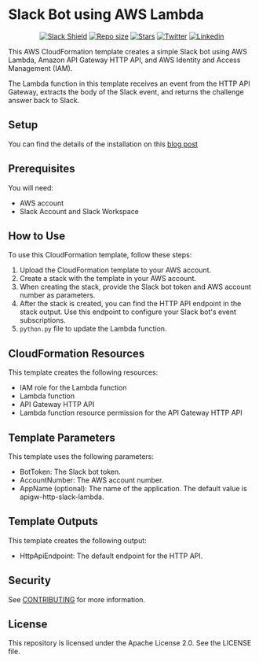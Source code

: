 # Slack Bot using AWS Lambda

<p align="center">
	<a href="https://join.slack.com/t/yrisgroupe/shared_invite/zt-1q51z8dmv-GC0XzUSclzBnUQ0tpKhznw"><img alt="Slack Shield" src="https://img.shields.io/badge/slack-yris-brightgreen.svg?logo=slack"></a>
	<a href="https://github.com/Yris-ops/slack-bot-aws-lambda"><img alt="Repo size" src="https://img.shields.io/github/repo-size/Yris-ops/slack-bot-aws-lambda"></a>
	<a href="https://github.com/Yris-ops/slack-bot-aws-lambda"><img alt="Stars" src="https://img.shields.io/github/stars/Yris-ops/slack-bot-aws-lambda"></a>
	<a href="https://twitter.com/cz_antoine"><img alt="Twitter" src="https://img.shields.io/twitter/follow/cz_antoine?style=social"></a>
	<a href="https://www.linkedin.com/in/antoine-cichowicz-837575b1"><img alt="Linkedin" src="https://img.shields.io/badge/-Antoine-blue?style=flat-square&logo=Linkedin&logoColor=white"></a>
<p>

This AWS CloudFormation template creates a simple Slack bot using AWS Lambda, Amazon API Gateway HTTP API, and AWS Identity and Access Management (IAM).

The Lambda function in this template receives an event from the HTTP API Gateway, extracts the body of the Slack event, and returns the challenge answer back to Slack.

## Setup 

You can find the details of the installation on this [blog post](https://medium.com/@antoinecichowicz/how-to-create-a-slack-bot-using-aws-lambda-in-10-minutes-665a9d6ae58e)

## Prerequisites

You will need:

- AWS account
- Slack Account and Slack Workspace

## How to Use

To use this CloudFormation template, follow these steps:

1. Upload the CloudFormation template to your AWS account.
1. Create a stack with the template in your AWS account.
1. When creating the stack, provide the Slack bot token and AWS account number as parameters.
1. After the stack is created, you can find the HTTP API endpoint in the stack output. Use this endpoint to configure your Slack bot's event subscriptions.
1. `python.py` file to update the Lambda function.

## CloudFormation Resources

This template creates the following resources:

- IAM role for the Lambda function
- Lambda function
- API Gateway HTTP API
- Lambda function resource permission for the API Gateway HTTP API

## Template Parameters

This template uses the following parameters:

- BotToken: The Slack bot token.
- AccountNumber: The AWS account number.
- AppName (optional): The name of the application. The default value is apigw-http-slack-lambda.

## Template Outputs

This template creates the following output:

- HttpApiEndpoint: The default endpoint for the HTTP API.

## Security

See [CONTRIBUTING](CONTRIBUTING.md#security-issue-notifications) for more information.

## License

This repository is licensed under the Apache License 2.0. See the LICENSE file.
